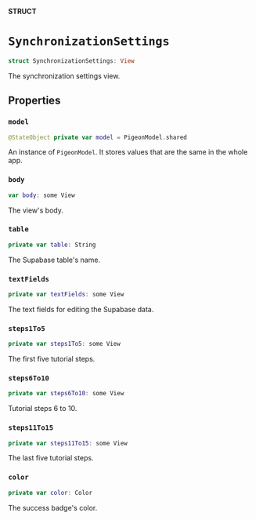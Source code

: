 **STRUCT**

# `SynchronizationSettings`

```swift
struct SynchronizationSettings: View
```

The synchronization settings view.

## Properties
### `model`

```swift
@StateObject private var model = PigeonModel.shared
```

An instance of ``PigeonModel``.
It stores values that are the same in the whole app.

### `body`

```swift
var body: some View
```

The view's body.

### `table`

```swift
private var table: String
```

The Supabase table's name.

### `textFields`

```swift
private var textFields: some View
```

The text fields for editing the Supabase data.

### `steps1To5`

```swift
private var steps1To5: some View
```

The first five tutorial steps.

### `steps6To10`

```swift
private var steps6To10: some View
```

Tutorial steps 6 to 10.

### `steps11To15`

```swift
private var steps11To15: some View
```

The last five tutorial steps.

### `color`

```swift
private var color: Color
```

The success badge's color.
